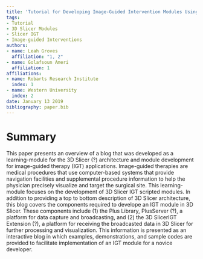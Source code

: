 ```yaml
---
title: 'Tutorial for Developing Image-Guided Intervention Modules Using 3D Slicer'
tags:
- Tutorial
- 3D Slicer Modules
- Slicer IGT 
- Image-guided Interventions
authors:
- name: Leah Groves 
  affiliation: "1, 2" 
- name: Golafsoun Ameri 
  affiliation: 1 
affiliations:
- name: Robarts Research Institute
  index: 1
- name: Western University 
  index: 2
date: January 13 2019
bibliography: paper.bib
---
```


# Summary

This paper presents an overview of a blog that was developed as a learning-module for the 3D Slicer (?) architecture and module development for image-guided therapy (IGT) applications. Image-guided therapies are medical procedures that use computer-based systems that provide navigation facilities and supplemental procedure information to help the physician precisely visualize and target the surgical site. This learning-module focuses on the development of 3D Slicer IGT scripted modules. In addition to providing a top to bottom description of 3D Slicer architecture, this blog covers the components required to develope an IGT module in 3D Slicer. These components include (1) the Plus Library, PlusServer (?), a platform for data capture and broadcasting, and (2) the 3D SlicerIGT Extension (?), a platform for receiving the broadcasted data in 3D Slicer for further processing and visualization. This information is presented as an interactive blog in which examples, demonstrations, and sample codes are provided to facilitate implementation of an IGT module for a novice developer.
